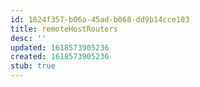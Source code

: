 ```yaml
---
id: 1624f357-b06a-45ad-b068-dd9b14cce103
title: remoteHostRouters
desc: ''
updated: 1618573905236
created: 1618573905236
stub: true
---
```


